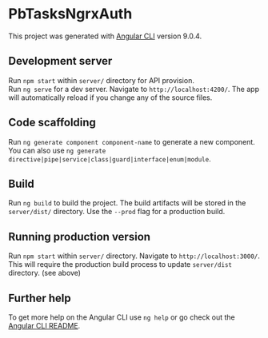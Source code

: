 # PbTasksNgrxAuth

This project was generated with [Angular CLI](https://github.com/angular/angular-cli) version 9.0.4.

## Development server

Run `npm start` within `server/` directory for API provision.<br/>
Run `ng serve` for a dev server. Navigate to `http://localhost:4200/`. The app will automatically reload if you change any of the source files.

## Code scaffolding

Run `ng generate component component-name` to generate a new component. You can also use `ng generate directive|pipe|service|class|guard|interface|enum|module`.

## Build

Run `ng build` to build the project. The build artifacts will be stored in the `server/dist/` directory. Use the `--prod` flag for a production build.

## Running production version

Run `npm start` within `server/` directory. Navigate to `http://localhost:3000/`.<br/>
This will require the production build process to update `server/dist` directory. (see above)

## Further help

To get more help on the Angular CLI use `ng help` or go check out the [Angular CLI README](https://github.com/angular/angular-cli/blob/master/README.md).
